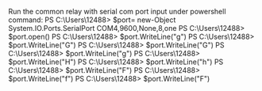 Run the common relay with serial com port input under powershell command:
PS C:\Users\12488> $port= new-Object System.IO.Ports.SerialPort COM4,9600,None,8,one
PS C:\Users\12488> $port.open()
PS C:\Users\12488> $port.WriteLine("g")
PS C:\Users\12488> $port.WriteLine("G")
PS C:\Users\12488> $port.WriteLine("G")
PS C:\Users\12488> $port.WriteLine("g")
PS C:\Users\12488> $port.WriteLine("H")
PS C:\Users\12488> $port.WriteLine("h")
PS C:\Users\12488> $port.WriteLine("F")
PS C:\Users\12488> $port.WriteLine("f")
PS C:\Users\12488> $port.WriteLine("F")
